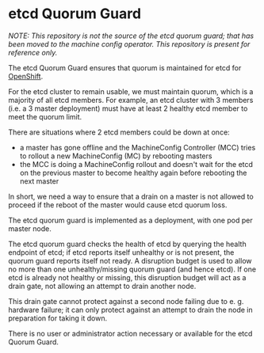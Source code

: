 # etcd Quorum Guard

*NOTE: This repository is not the source of the etcd quorum guard;
that has been moved to the machine config operator.  This repository
is present for reference only.*

The etcd Quorum Guard ensures that quorum is maintained for etcd for
[OpenShift](https://openshift.io/).

For the etcd cluster to remain usable, we must maintain quorum, which
is a majority of all etcd members.  For example, an etcd cluster with
3 members (i.e. a 3 master deployment) must have at least 2 healthy
etcd member to meet the quorum limit.

There are situations where 2 etcd members could be down at once:

* a master has gone offline and the MachineConfig Controller (MCC)
  tries to rollout a new MachineConfig (MC) by rebooting masters
* the MCC is doing a MachineConfig rollout and doesn't wait for the
  etcd on the previous master to become healthy again before rebooting
  the next master

In short, we need a way to ensure that a drain on a master is not
allowed to proceed if the reboot of the master would cause etcd quorum
loss.

The etcd quorum guard is implemented as a deployment, with one pod per
master node.

The etcd quorum guard checks the health of etcd by querying the health
endpoint of etcd; if etcd reports itself unhealthy or is not present,
the quorum guard reports itself not ready.  A disruption budget is
used to allow no more than one unhealthy/missing quorum guard (and
hence etcd).  If one etcd is already not healthy or missing, this
disruption budget will act as a drain gate, not allowing an attempt to
drain another node.

This drain gate cannot protect against a second node failing due to
e. g. hardware failure; it can only protect against an attempt to
drain the node in preparation for taking it down.

There is no user or administrator action necessary or available for
the etcd Quorum Guard.
